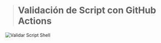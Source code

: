 ># Validación de Script con GitHub Actions

![Validar Script Shell](https://github.com/Hector-Sanchez19/Validacion-automatica-con-GitHub-Actions/actions/workflows/validate.yml/badge.svg)

